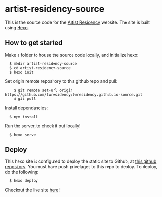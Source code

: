 # artist-residency-source

This is the source code for the [Artist Residency]() website. The site is built using [Hexo](https://hexo.io/).

## How to get started

Make a folder to house the source code locally, and initialize hexo:
```
  $ mkdir artist-residency-source
  $ cd artist-residency-source
  $ hexo init
```
Set origin remote repository to this github repo and pull:

```
	$ git remote set-url origin https://github.com/twresidency/twresidency.github.io-source.git
	$ git pull
```

Install dependancies:

```
  $ npm install
```

Run the server, to check it out locally!
```
  $ hexo serve
```

## Deploy

This hexo site is configured to deploy the static site to Github, at [this github repository](https://github.com/twresidency/twresidency.github.io). You must have push privelages to this repo to deploy. To deploy, do the following:

```
  $ hexo deploy
```

Checkout the live site [here](https://twresidency.github.io)!